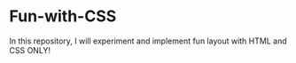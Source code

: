 # Fun-with-CSS
In this repository, I will experiment and implement fun layout with HTML and CSS ONLY!
